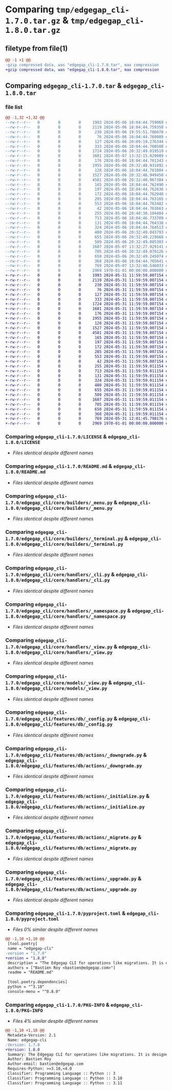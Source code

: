 # Comparing `tmp/edgegap_cli-1.7.0.tar.gz` & `tmp/edgegap_cli-1.8.0.tar.gz`

## filetype from file(1)

```diff
@@ -1 +1 @@
-gzip compressed data, was "edgegap_cli-1.7.0.tar", max compression
+gzip compressed data, was "edgegap_cli-1.8.0.tar", max compression
```

## Comparing `edgegap_cli-1.7.0.tar` & `edgegap_cli-1.8.0.tar`

### file list

```diff
@@ -1,32 +1,32 @@
--rw-r--r--   0        0        0     1993 2024-05-06 18:04:44.759069 edgegap_cli-1.7.0/LICENSE
--rw-r--r--   0        0        0     2119 2024-05-06 18:04:44.759350 edgegap_cli-1.7.0/README.md
--rw-r--r--   0        0        0      230 2024-05-06 19:55:51.786678 edgegap_cli-1.7.0/edgegap_cli/__init__.py
--rw-r--r--   0        0        0       76 2024-05-06 18:04:44.760089 edgegap_cli-1.7.0/edgegap_cli/core/__init__.py
--rw-r--r--   0        0        0      127 2024-05-06 20:09:19.276344 edgegap_cli-1.7.0/edgegap_cli/core/builders/__init__.py
--rw-r--r--   0        0        0      333 2024-05-06 18:04:44.760508 edgegap_cli-1.7.0/edgegap_cli/core/builders/_interface.py
--rw-r--r--   0        0        0     1724 2024-05-06 20:32:49.019519 edgegap_cli-1.7.0/edgegap_cli/core/builders/_menu.py
--rw-r--r--   0        0        0     1601 2024-05-07 13:32:15.029089 edgegap_cli-1.7.0/edgegap_cli/core/builders/_terminal.py
--rw-r--r--   0        0        0      176 2024-05-06 18:04:44.761343 edgegap_cli-1.7.0/edgegap_cli/core/handlers/__init__.py
--rw-r--r--   0        0        0     1955 2024-05-06 20:32:48.931892 edgegap_cli-1.7.0/edgegap_cli/core/handlers/_cli.py
--rw-r--r--   0        0        0      128 2024-05-06 18:04:44.761804 edgegap_cli-1.7.0/edgegap_cli/core/handlers/_depends.py
--rw-r--r--   0        0        0     1527 2024-05-06 20:32:48.949450 edgegap_cli-1.7.0/edgegap_cli/core/handlers/_namespace.py
--rw-r--r--   0        0        0     4501 2024-05-06 20:32:48.967384 edgegap_cli-1.7.0/edgegap_cli/core/handlers/_view.py
--rw-r--r--   0        0        0      165 2024-05-06 18:04:44.762490 edgegap_cli-1.7.0/edgegap_cli/core/models/__init__.py
--rw-r--r--   0        0        0      197 2024-05-06 18:04:44.762636 edgegap_cli-1.7.0/edgegap_cli/core/models/_cli.py
--rw-r--r--   0        0        0      172 2024-05-06 18:04:44.762940 edgegap_cli-1.7.0/edgegap_cli/core/models/_constraint.py
--rw-r--r--   0        0        0      285 2024-05-06 18:04:44.763165 edgegap_cli-1.7.0/edgegap_cli/core/models/_namespace.py
--rw-r--r--   0        0        0      553 2024-05-06 18:04:44.763482 edgegap_cli-1.7.0/edgegap_cli/core/models/_view.py
--rw-r--r--   0        0        0       42 2024-05-06 18:04:44.763663 edgegap_cli-1.7.0/edgegap_cli/features/__init__.py
--rw-r--r--   0        0        0      255 2024-05-06 20:40:30.104404 edgegap_cli-1.7.0/edgegap_cli/features/db/__init__.py
--rw-r--r--   0        0        0      713 2024-05-06 18:04:46.733709 edgegap_cli-1.7.0/edgegap_cli/features/db/_config.py
--rw-r--r--   0        0        0      131 2024-05-06 18:04:44.764338 edgegap_cli-1.7.0/edgegap_cli/features/db/_namespace.py
--rw-r--r--   0        0        0      324 2024-05-06 18:04:44.764513 edgegap_cli-1.7.0/edgegap_cli/features/db/actions/__init__.py
--rw-r--r--   0        0        0      480 2024-05-06 20:32:49.043793 edgegap_cli-1.7.0/edgegap_cli/features/db/actions/_current.py
--rw-r--r--   0        0        0      655 2024-05-06 20:32:49.229668 edgegap_cli-1.7.0/edgegap_cli/features/db/actions/_downgrade.py
--rw-r--r--   0        0        0      509 2024-05-06 20:32:49.085303 edgegap_cli-1.7.0/edgegap_cli/features/db/actions/_history.py
--rw-r--r--   0        0        0     1607 2024-05-07 13:32:27.929141 edgegap_cli-1.7.0/edgegap_cli/features/db/actions/_initialize.py
--rw-r--r--   0        0        0      705 2024-05-06 20:32:49.070126 edgegap_cli-1.7.0/edgegap_cli/features/db/actions/_migrate.py
--rw-r--r--   0        0        0      650 2024-05-06 20:32:49.245074 edgegap_cli-1.7.0/edgegap_cli/features/db/actions/_upgrade.py
--rw-r--r--   0        0        0      368 2024-05-06 18:04:44.765641 edgegap_cli-1.7.0/edgegap_cli/main.py
--rw-r--r--   0        0        0      769 2024-05-07 13:32:46.546033 edgegap_cli-1.7.0/pyproject.toml
--rw-r--r--   0        0        0     2969 1970-01-01 00:00:00.000000 edgegap_cli-1.7.0/PKG-INFO
+-rw-r--r--   0        0        0     1993 2024-05-31 11:59:59.007154 edgegap_cli-1.8.0/LICENSE
+-rw-r--r--   0        0        0     2119 2024-05-31 11:59:59.007154 edgegap_cli-1.8.0/README.md
+-rw-r--r--   0        0        0      230 2024-05-31 11:59:59.007154 edgegap_cli-1.8.0/edgegap_cli/__init__.py
+-rw-r--r--   0        0        0       76 2024-05-31 11:59:59.007154 edgegap_cli-1.8.0/edgegap_cli/core/__init__.py
+-rw-r--r--   0        0        0      127 2024-05-31 11:59:59.007154 edgegap_cli-1.8.0/edgegap_cli/core/builders/__init__.py
+-rw-r--r--   0        0        0      333 2024-05-31 11:59:59.007154 edgegap_cli-1.8.0/edgegap_cli/core/builders/_interface.py
+-rw-r--r--   0        0        0     1724 2024-05-31 11:59:59.007154 edgegap_cli-1.8.0/edgegap_cli/core/builders/_menu.py
+-rw-r--r--   0        0        0     1601 2024-05-31 11:59:59.007154 edgegap_cli-1.8.0/edgegap_cli/core/builders/_terminal.py
+-rw-r--r--   0        0        0      176 2024-05-31 11:59:59.007154 edgegap_cli-1.8.0/edgegap_cli/core/handlers/__init__.py
+-rw-r--r--   0        0        0     1955 2024-05-31 11:59:59.007154 edgegap_cli-1.8.0/edgegap_cli/core/handlers/_cli.py
+-rw-r--r--   0        0        0      128 2024-05-31 11:59:59.007154 edgegap_cli-1.8.0/edgegap_cli/core/handlers/_depends.py
+-rw-r--r--   0        0        0     1527 2024-05-31 11:59:59.007154 edgegap_cli-1.8.0/edgegap_cli/core/handlers/_namespace.py
+-rw-r--r--   0        0        0     4501 2024-05-31 11:59:59.007154 edgegap_cli-1.8.0/edgegap_cli/core/handlers/_view.py
+-rw-r--r--   0        0        0      165 2024-05-31 11:59:59.007154 edgegap_cli-1.8.0/edgegap_cli/core/models/__init__.py
+-rw-r--r--   0        0        0      197 2024-05-31 11:59:59.007154 edgegap_cli-1.8.0/edgegap_cli/core/models/_cli.py
+-rw-r--r--   0        0        0      172 2024-05-31 11:59:59.007154 edgegap_cli-1.8.0/edgegap_cli/core/models/_constraint.py
+-rw-r--r--   0        0        0      285 2024-05-31 11:59:59.007154 edgegap_cli-1.8.0/edgegap_cli/core/models/_namespace.py
+-rw-r--r--   0        0        0      553 2024-05-31 11:59:59.007154 edgegap_cli-1.8.0/edgegap_cli/core/models/_view.py
+-rw-r--r--   0        0        0       42 2024-05-31 11:59:59.007154 edgegap_cli-1.8.0/edgegap_cli/features/__init__.py
+-rw-r--r--   0        0        0      255 2024-05-31 11:59:59.011154 edgegap_cli-1.8.0/edgegap_cli/features/db/__init__.py
+-rw-r--r--   0        0        0      713 2024-05-31 11:59:59.011154 edgegap_cli-1.8.0/edgegap_cli/features/db/_config.py
+-rw-r--r--   0        0        0      131 2024-05-31 11:59:59.011154 edgegap_cli-1.8.0/edgegap_cli/features/db/_namespace.py
+-rw-r--r--   0        0        0      324 2024-05-31 11:59:59.011154 edgegap_cli-1.8.0/edgegap_cli/features/db/actions/__init__.py
+-rw-r--r--   0        0        0      480 2024-05-31 11:59:59.011154 edgegap_cli-1.8.0/edgegap_cli/features/db/actions/_current.py
+-rw-r--r--   0        0        0      655 2024-05-31 11:59:59.011154 edgegap_cli-1.8.0/edgegap_cli/features/db/actions/_downgrade.py
+-rw-r--r--   0        0        0      509 2024-05-31 11:59:59.011154 edgegap_cli-1.8.0/edgegap_cli/features/db/actions/_history.py
+-rw-r--r--   0        0        0     1607 2024-05-31 11:59:59.011154 edgegap_cli-1.8.0/edgegap_cli/features/db/actions/_initialize.py
+-rw-r--r--   0        0        0      705 2024-05-31 11:59:59.011154 edgegap_cli-1.8.0/edgegap_cli/features/db/actions/_migrate.py
+-rw-r--r--   0        0        0      650 2024-05-31 11:59:59.011154 edgegap_cli-1.8.0/edgegap_cli/features/db/actions/_upgrade.py
+-rw-r--r--   0        0        0      368 2024-05-31 11:59:59.011154 edgegap_cli-1.8.0/edgegap_cli/main.py
+-rw-r--r--   0        0        0      769 2024-05-31 12:01:45.798176 edgegap_cli-1.8.0/pyproject.toml
+-rw-r--r--   0        0        0     2969 1970-01-01 00:00:00.000000 edgegap_cli-1.8.0/PKG-INFO
```

### Comparing `edgegap_cli-1.7.0/LICENSE` & `edgegap_cli-1.8.0/LICENSE`

 * *Files identical despite different names*

### Comparing `edgegap_cli-1.7.0/README.md` & `edgegap_cli-1.8.0/README.md`

 * *Files identical despite different names*

### Comparing `edgegap_cli-1.7.0/edgegap_cli/core/builders/_menu.py` & `edgegap_cli-1.8.0/edgegap_cli/core/builders/_menu.py`

 * *Files identical despite different names*

### Comparing `edgegap_cli-1.7.0/edgegap_cli/core/builders/_terminal.py` & `edgegap_cli-1.8.0/edgegap_cli/core/builders/_terminal.py`

 * *Files identical despite different names*

### Comparing `edgegap_cli-1.7.0/edgegap_cli/core/handlers/_cli.py` & `edgegap_cli-1.8.0/edgegap_cli/core/handlers/_cli.py`

 * *Files identical despite different names*

### Comparing `edgegap_cli-1.7.0/edgegap_cli/core/handlers/_namespace.py` & `edgegap_cli-1.8.0/edgegap_cli/core/handlers/_namespace.py`

 * *Files identical despite different names*

### Comparing `edgegap_cli-1.7.0/edgegap_cli/core/handlers/_view.py` & `edgegap_cli-1.8.0/edgegap_cli/core/handlers/_view.py`

 * *Files identical despite different names*

### Comparing `edgegap_cli-1.7.0/edgegap_cli/core/models/_view.py` & `edgegap_cli-1.8.0/edgegap_cli/core/models/_view.py`

 * *Files identical despite different names*

### Comparing `edgegap_cli-1.7.0/edgegap_cli/features/db/_config.py` & `edgegap_cli-1.8.0/edgegap_cli/features/db/_config.py`

 * *Files identical despite different names*

### Comparing `edgegap_cli-1.7.0/edgegap_cli/features/db/actions/_downgrade.py` & `edgegap_cli-1.8.0/edgegap_cli/features/db/actions/_downgrade.py`

 * *Files identical despite different names*

### Comparing `edgegap_cli-1.7.0/edgegap_cli/features/db/actions/_initialize.py` & `edgegap_cli-1.8.0/edgegap_cli/features/db/actions/_initialize.py`

 * *Files identical despite different names*

### Comparing `edgegap_cli-1.7.0/edgegap_cli/features/db/actions/_migrate.py` & `edgegap_cli-1.8.0/edgegap_cli/features/db/actions/_migrate.py`

 * *Files identical despite different names*

### Comparing `edgegap_cli-1.7.0/edgegap_cli/features/db/actions/_upgrade.py` & `edgegap_cli-1.8.0/edgegap_cli/features/db/actions/_upgrade.py`

 * *Files identical despite different names*

### Comparing `edgegap_cli-1.7.0/pyproject.toml` & `edgegap_cli-1.8.0/pyproject.toml`

 * *Files 0% similar despite different names*

```diff
@@ -1,10 +1,10 @@
 [tool.poetry]
 name = "edgegap-cli"
-version = "1.7.0"
+version = "1.8.0"
 description = "The Edgegap CLI for operations like migrations. It is designed for use within the Edgegap organization."
 authors = ["Bastien Roy <bastien@edgegap.com>"]
 readme = "README.md"
 
 [tool.poetry.dependencies]
 python = "^3.10"
 console-menu = "^0.8.0"
```

### Comparing `edgegap_cli-1.7.0/PKG-INFO` & `edgegap_cli-1.8.0/PKG-INFO`

 * *Files 4% similar despite different names*

```diff
@@ -1,10 +1,10 @@
 Metadata-Version: 2.1
 Name: edgegap-cli
-Version: 1.7.0
+Version: 1.8.0
 Summary: The Edgegap CLI for operations like migrations. It is designed for use within the Edgegap organization.
 Author: Bastien Roy
 Author-email: bastien@edgegap.com
 Requires-Python: >=3.10,<4.0
 Classifier: Programming Language :: Python :: 3
 Classifier: Programming Language :: Python :: 3.10
 Classifier: Programming Language :: Python :: 3.11
```

